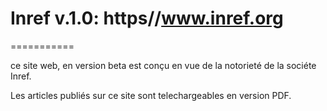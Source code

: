 # Inref v.1.0: https//www.inref.org
===========

ce site web, en version beta est conçu en vue de la notorieté de la sociéte Inref.

 Les articles publiés sur ce site  sont telechargeables en version PDF.
